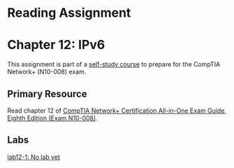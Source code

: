 # Reading Assignment
# Chapter 12: IPv6
This assignment is part of a [self-study course](../README.md) to prepare for the CompTIA Network+ (N10-008) exam.
## Primary Resource
Read chapter 12 of [CompTIA Network+ Certification All-in-One Exam Guide, Eighth Edition (Exam N10-008)](https://www.amazon.com/CompTIA-Network-Certification-N10-008-Comptia/dp/1264269056).
## Labs
[lab12-1: No lab yet](lab12-1.md)</br>
